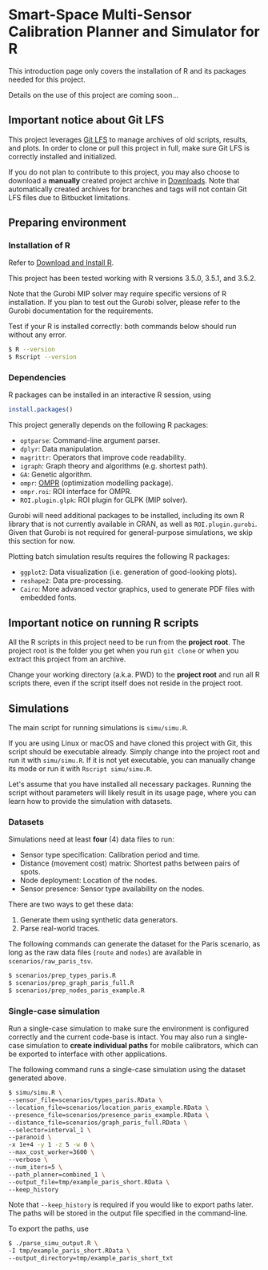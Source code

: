 # Smart-Space Multi-Sensor Calibration Planner and Simulator for R

This introduction page only covers the installation of R and its packages needed for this project.

Details on the use of this project are coming soon...

## Important notice about Git LFS

This project leverages [Git LFS](https://github.com/git-lfs/git-lfs/) to manage archives of old scripts, results, and plots.
In order to clone or pull this project in full, make sure Git LFS is correctly installed and initialized.

If you do not plan to contribute to this project, you may also choose to download a **manually** created project archive in [Downloads](https://bitbucket.org/bfrgbit/r-sc/downloads/).
Note that automatically created archives for branches and tags will not contain Git LFS files due to Bitbucket limitations.

## Preparing environment

### Installation of R

Refer to [Download and Install R](https://cloud.r-project.org/).

This project has been tested working with R versions 3.5.0, 3.5.1, and 3.5.2.

Note that the Gurobi MIP solver may require specific versions of R installation. If you plan to test out the Gurobi solver, please refer to the Gurobi documentation for the requirements.

Test if your R is installed correctly: both commands below should run without any error.

```sh
$ R --version
$ Rscript --version
```

### Dependencies

R packages can be installed in an interactive R session, using
```r
install.packages()
```

This project generally depends on the following R packages:

- `optparse`: Command-line argument parser.
- `dplyr`: Data manipulation.
- `magrittr`: Operators that improve code readability.
- `igraph`: Graph theory and algorithms (e.g. shortest path).
- `GA`: Genetic algorithm.
- `ompr`: [OMPR](https://dirkschumacher.github.io/ompr/index.html) (optimization modelling package).
- `ompr.roi`: ROI interface for OMPR.
- `ROI.plugin.glpk`: ROI plugin for GLPK (MIP solver).

Gurobi will need additional packages to be installed, including its own R library that is not currently available in CRAN, as well as `ROI.plugin.gurobi`. Given that Gurobi is not required for general-purpose simulations, we skip this section for now.

Plotting batch simulation results requires the following R packages:

- `ggplot2`: Data visualization (i.e. generation of good-looking plots).
- `reshape2`: Data pre-processing.
- `Cairo`: More advanced vector graphics, used to generate PDF files with embedded fonts.

## Important notice on running R scripts

All the R scripts in this project need to be run from the **project root**.
The project root is the folder you get when you run `git clone` or when you extract this project from an archive.

Change your working directory (a.k.a. PWD) to the **project root** and run all R scripts there, even if the script itself does not reside in the project root.

## Simulations

The main script for running simulations is `simu/simu.R`.

If you are using Linux or macOS and have cloned this project with Git, this script should be executable already. Simply change into the project root and run it with `simu/simu.R`.
If it is not yet executable, you can manually change its mode or run it with `Rscript simu/simu.R`.

Let's assume that you have installed all necessary packages.
Running the script without parameters will likely result in its usage page, where you can learn how to provide the simulation with datasets.

### Datasets

Simulations need at least **four** (4) data files to run:

- Sensor type specification: Calibration period and time.
- Distance (movement cost) matrix: Shortest paths between pairs of spots.
- Node deployment: Location of the nodes.
- Sensor presence: Sensor type availability on the nodes.

There are two ways to get these data:

1. Generate them using synthetic data generators.
2. Parse real-world traces.

The following commands can generate the dataset for the Paris scenario, as long as the raw data files (`route` and `nodes`) are available in `scenarios/raw_paris_tsv`.

```sh
$ scenarios/prep_types_paris.R
$ scenarios/prep_graph_paris_full.R
$ scenarios/prep_nodes_paris_example.R
```

### Single-case simulation

Run a single-case simulation to make sure the environment is configured correctly and the current code-base is intact.
You may also run a single-case simulation to **create individual paths** for mobile calibrators, which can be exported to interface with other applications.

The following command runs a single-case simulation using the dataset generated above.

```sh
$ simu/simu.R \
--sensor_file=scenarios/types_paris.RData \
--location_file=scenarios/location_paris_example.RData \
--presence_file=scenarios/presence_paris_example.RData \
--distance_file=scenarios/graph_paris_full.RData \
--selector=interval_1 \
--paranoid \
-x 1e+4 -y 1 -z 5 -w 0 \
--max_cost_worker=3600 \
--verbose \
--num_iters=5 \
--path_planner=combined_1 \
--output_file=tmp/example_paris_short.RData \
--keep_history
```

Note that `--keep_history` is required if you would like to export paths later.
The paths will be stored in the output file specified in the command-line.

To export the paths, use

```sh
$ ./parse_simu_output.R \
-I tmp/example_paris_short.RData \
--output_directory=tmp/example_paris_short_txt
```

